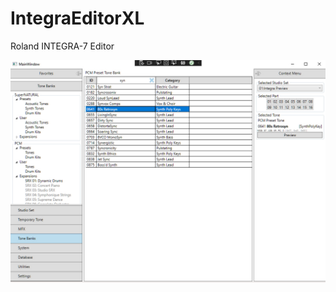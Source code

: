 # IntegraEditorXL
Roland INTEGRA-7 Editor

![Layout](https://github.com/X-Lars/IntegraEditorXL/blob/master/IntegraEditorXL/Images/Layout.jpg)
